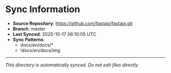 # Sync Information

- **Source Repository**: https://github.com/fastapi/fastapi.git
- **Branch**: master
- **Last Synced**: 2025-10-17 06:10:05 UTC
- **Sync Patterns**:
  - docs/en/docs/*
  - !docs/en/docs/img

---
*This directory is automatically synced. Do not edit files directly.*
